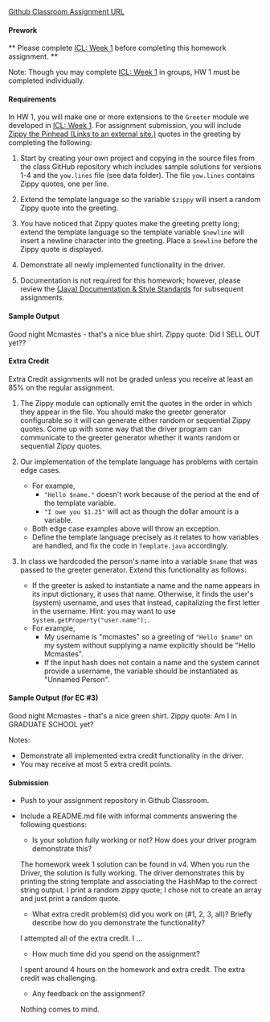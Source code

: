 [Github Classroom Assignment URL](https://classroom.github.com/a/-TwiapST)

#### **Prework**

** Please complete [ICL: Week 1](https://seattleu.instructure.com/courses/1596305/assignments/6864506 "ICL: Week 1") before completing this homework assignment. **

Note: Though you may complete [ICL: Week 1](https://seattleu.instructure.com/courses/1596305/assignments/6864506 "ICL: Week 1") in groups, HW 1 must be completed individually.

#### **Requirements**

In HW 1, you will make one or more extensions to the `Greeter` module we developed in [ICL: Week 1](https://seattleu.instructure.com/courses/1596305/assignments/6864506 "ICL: Week 1"). For assignment submission, you will include [Zippy the Pinhead (Links to an external site.)](http://www.zippythepinhead.com/) quotes in the greeting by completing the following: 

1.  Start by creating your own project and copying in the source files from the class GitHub repository which includes sample solutions for versions 1-4 and the `yow.lines` file (see data folder). The file `yow.lines` contains Zippy quotes, one per line.

2.  Extend the template language so the variable `$zippy` will insert a random Zippy quote into the greeting.

3.  You have noticed that Zippy quotes make the greeting pretty long; extend the template language so the template variable `$newline` will insert a newline character into the greeting. Place a `$newline` before the Zippy quote is displayed.

4.  Demonstrate all newly implemented functionality in the driver.

5.  Documentation is not required for this homework; however, please review the [(Java) Documentation & Style Standards](https://seattleu.instructure.com/courses/1596305/pages/java-documentation-and-style-standards "(Java) Documentation & Style Standards") for subsequent assignments.

#### **Sample Output**

Good night Mcmastes - that's a nice blue shirt.
 Zippy quote: Did I SELL OUT yet??

#### **Extra Credit**

Extra Credit assignments will not be graded unless you receive at least an 85% on the regular assignment.

1.  The Zippy module can optionally emit the quotes in the order in which they appear in the file. You should make the greeter generator configurable so it will can generate either random or sequential Zippy quotes. Come up with some way that the driver program can communicate to the greeter generator whether it wants random or sequential Zippy quotes.

2.  Our implementation of the template language has problems with certain edge cases.
    -   For example,
        -   `"Hello $name."` doesn't work because of the period at the end of the template variable.
        -   `"I owe you $1.25"` will act as though the dollar amount is a variable.
    -   Both edge case examples above will throw an exception.
    -   Define the template language precisely as it relates to how variables are handled, and fix the code in `Template.java` accordingly. 
3.  In class we hardcoded the person's name into a variable `$name` that was passed to the greeter generator. Extend this functionality as follows:
    -   If the greeter is asked to instantiate a name and the name appears in its input dictionary, it uses that name. Otherwise, it finds the user's (system) username, and uses that instead, capitalizing the first letter in the username. Hint: you may want to use `System.getProperty("user.name");`.
    -   For example,
        -   My username is "mcmastes" so a greeting of `"Hello $name"` on my system without supplying a name explicitly should be "Hello Mcmastes".
        -   If the input hash does not contain a name and the system cannot provide a username, the variable should be instantiated as "Unnamed Person".

#### **Sample Output (for EC #3)**

Good night Mcmastes - that's a nice green shirt.
 Zippy quote: Am I in GRADUATE SCHOOL yet?

Notes:

-   Demonstrate all implemented extra credit functionality in the driver.
-   You may receive at most 5 extra credit points. 

#### **Submission**

-   Push to your assignment repository in Github Classroom.
-   Include a README.md file with informal comments answering the following questions:
    -   Is your solution fully working or not? How does your driver program demonstrate this?
    
    The homework week 1 solution can be found in v4. When you run the Driver, the solution is fully working. The driver demonstrates this by printing the string template and associating the HashMap to the correct string output. I print a random zippy quote; I chose not to create an array and just print a random quote. 
    
    -   What extra credit problem(s) did you work on (#1, 2, 3, all)? Briefly describe how do you demonstrate the functionality?
    
    I attempted all of the extra credit. I ...
    
    -   How much time did you spend on the assignment?
    
    I spent around 4 hours on the homework and extra credit. The extra credit was challenging.
    
    -   Any feedback on the assignment?
    
    Nothing comes to mind. 
